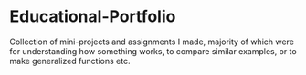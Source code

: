 # Educational-Portfolio

Collection of mini-projects and assignments I made, majority of which were for understanding how something works, to compare similar examples, or to make generalized functions etc. 

